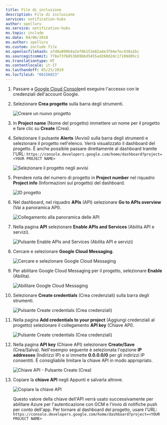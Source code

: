 ```yaml
---
title: File di inclusione
description: File di inclusione
services: notification-hubs
author: spelluru
ms.service: notification-hubs
ms.topic: include
ms.date: 04/06/2018
ms.author: spelluru
ms.custom: include file
ms.openlocfilehash: a7d0a899b4a2ef86153e82a4e3f04e7ec430a1bc
ms.sourcegitcommit: 778e7376853b69bbd5455ad260d2dc17109d05c1
ms.translationtype: HT
ms.contentlocale: it-IT
ms.lasthandoff: 05/23/2019
ms.locfileid: "66156823"
---
```

1. Passare a [Google Cloud Console](https://console.developers.google.com/cloud-resource-manager)ed eseguire l'accesso con le credenziali dell'account Google. 
2. Selezionare **Crea progetto** sulla barra degli strumenti. 
   
    ![Creare un nuovo progetto](./media/mobile-services-enable-google-cloud-messaging/mobile-services-google-new-project.png)   
3. In **Project name** (Nome del progetto) immettere un nome per il progetto e fare clic su **Create** (Crea).
4. Selezionare il pulsante **Alerts** (Avvisi) sulla barra degli strumenti e selezionare il progetto nell'elenco. Verrà visualizzato il dashboard del progetto. È anche possibile passare direttamente al dashboard tramite l'URL: `https://console.developers.google.com/home/dashboard?project=<YOUR PROJECT NAME>`

    ![Selezionare il progetto negli avvisi](./media/mobile-services-enable-google-cloud-messaging/alert-new-project.png)
5. Prendere nota del numero di progetto in **Project number** nel riquadro **Project info** (Informazioni sul progetto) del dashboard. 

    ![ID progetto](./media/mobile-services-enable-google-cloud-messaging/project-number.png)
6. Nel dashboard, nel riquadro **APIs**  (API) selezionare **Go to APIs overview** (Vai a panoramica API). 

    ![Collegamento alla panoramica delle API](./media/mobile-services-enable-google-cloud-messaging/go-to-api-overview.png)
7. Nella pagina **API** selezionare **Enable APIs and Services** (Abilita API e servizi). 

    ![Pulsante Enable APIs and Services (Abilita API e servizi)](./media/mobile-services-enable-google-cloud-messaging/enable-api-services-button.png)
8. Cercare e selezionare **Google Cloud Messaging**. 

    ![Cercare e selezionare Google Cloud Messaging](./media/mobile-services-enable-google-cloud-messaging/search-select-gcm.png)
9. Per abilitare Google Cloud Messaging per il progetto, selezionare **Enable** (Abilita).

    ![Abilitare Google Cloud Messaging](./media/mobile-services-enable-google-cloud-messaging/enable-gcm-button.png)
10. Selezionare **Create credentials** (Crea credenziali) sulla barra degli strumenti. 

    ![Pulsante Create credentials (Crea credenziali)](./media/mobile-services-enable-google-cloud-messaging/create-credentials-button.png)
11. Nella pagina **Add credentials to your project** (Aggiungi credenziali al progetto) selezionare il collegamento **API key** (Chiave API). 

    ![Pulsante Create credentials (Crea credenziali)](./media/mobile-services-enable-google-cloud-messaging/api-key-button.png)    
12. Nella pagina **API key** (Chiave API) selezionare **Create/Save** (Crea/Salva). Nell'esempio seguente è selezionata l'opzione **IP addresses** (Indirizzi IP) e si immette **0.0.0.0/0** per gli indirizzi IP consentiti. È consigliabile limitare la chiave API in modo appropriato. 

    ![Chiave API - Pulsante Create (Crea)](./media/mobile-services-enable-google-cloud-messaging/api-key-create-button.png)
13. Copiare la **chiave API** negli Appunti e salvarla altrove. 

    ![Copiare la chiave API](./media/mobile-services-enable-google-cloud-messaging/copy-api-key.png)
   
    Questo valore della chiave dell'API verrà usato successivamente per abilitare Azure per l'autenticazione con GCM e l'invio di notifiche push per conto dell'app. Per tornare al dashboard del progetto, usare l'URL: `https://console.developers.google.com/home/dashboard?project=<YOUR PROJECT NAME>`


